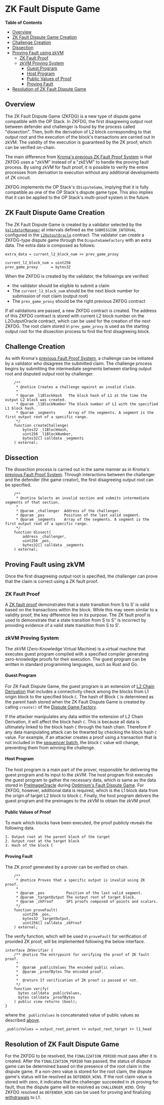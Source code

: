 # ZK Fault Dispute Game
<!-- All glossary references in this file. -->

[g-zk-fault-proof]: ../../glossary.md#zk-fault-proof
[g-l2-chain-derivation]: ../../glossary.md#l2-chain-derivation
[g-sequencer-batch]: ../../glossary.md#sequencer-batch
[g-withdrawals]: ../../glossary.md#withdrawals

<!-- START doctoc generated TOC please keep comment here to allow auto update -->
<!-- DON'T EDIT THIS SECTION, INSTEAD RE-RUN doctoc TO UPDATE -->
**Table of Contents**

- [Overview](#overview)
- [ZK Fault Dispute Game Creation](#zk-fault-dispute-game-creation)
- [Challenge Creation](#challenge-creation)
- [Dissection](#dissection)
- [Proving Fault using zkVM](#proving-fault-using-zkvm)
  - [ZK Fault Proof](#zk-fault-proof)
  - [zkVM Proving System](#zkvm-proving-system)
    - [Guest Program](#guest-program)
    - [Host Program](#host-program)
    - [Public Values of Proof](#public-values-of-proof)
    - [Proving Fault](#proving-fault)
- [Resolution of ZK Fault Dispute Game](#resolution-of-zk-fault-dispute-game)

<!-- END doctoc generated TOC please keep comment here to allow auto update -->

## Overview

The ZK Fault Dispute Game (ZKFDG) is a new type of dispute game compatible with the OP Stack. In ZKFDG, the first
disagreeing output root between defender and challenger is found by the process called "dissection". Then, both the
derivation of L2 block corresponding to that output root and the execution of the block's transactions are carried out
in zkVM. The validity of the execution is guaranteed by the ZK proof, which can be verified on-chain.

The main difference from [Kroma's previous ZK Fault Proof System](../../fault-proof/challenge.md) is that ZKFDG uses a
"zkVM" instead of a "zkEVM" to handle the proving fault process. By using zkVM for fault proof, it is possible to verify
the entire processes from derivation to execution without any additional developments of ZK circuit.

ZKFDG implements the OP Stack's `IDisputeGame`, implying that it is fully compatible as one of the OP Stack's dispute
game type. This also implies that it can be applied to the OP Stack's multi-proof system in the future.

## ZK Fault Dispute Game Creation

The ZK Fault Dispute Game is created by a validator selected by the
[`ValidatorManager`](../../protocol/validator-v2/validator-manager.md) at intervals defined as the
`SUBMISSION_INTERVAL` configured in the [`L2OutputOracle`](../../protocol/validation.md#l2-output-oracle-smart-contract)
contract. The validator can create a ZKFDG-type dispute game through the `DisputeGameFactory` with an extra data. The
extra data is composed as follows:

```text
extra_data = current_l2_block_num ++ prev_game_proxy

current_l2_block_num = uint256
prev_game_proxy      = bytes32
```

When the ZKFDG is created by the validator, the followings are verified:

- the validator should be eligible to submit a claim
- The `current_l2_block_num` should be the next block number for submission of root claim (output root)
- The `prev_game_proxy` should be the right previous ZKFDG contract

If all validations are passed, a new ZKFDG contract is created. The address of this ZKFDG contract is stored with
current L2 block number on the L2OutputOracle contract, which can be used for the creation of the next ZKFDG. The root
claim stored in `prev_game_proxy` is used as the starting output root for the dissection process to find the first
disagreeing block.

## Challenge Creation

As with Kroma's [previous Fault Proof System][prev-challenge-creation], a challenge can be initiated by a validator who
disagrees the submitted claim. The challenge process begins by submitting the intermediate segments between starting
output root and disputed output root by challenger.

[prev-challenge-creation]: ../../../specs/fault-proof/challenge.md#challenge-creation

```solidity
    /**
     * @notice Creates a challenge against an invalid claim.
     *
     * @param _l1BlockHash   The block hash of L1 at the time the output L2 block was created.
     * @param _l1BlockNumber The block number of L1 with the specified L1 block hash.
     * @param _segments      Array of the segments. A segment is the first output root of a specific range.
     */
    function createChallenge(
        bytes32 _l1BlockHash,
        uint256 _l1BlockNumber,
        bytes32[] calldata _segments
    ) external;
```

## Dissection

The dissection process is carried out in the same manner as in Kroma's [previous Fault Proof System][prev-bisection].
Through interactions between the challenger and the defender (the game creator), the first disagreeing output root can
be specified.

[prev-bisection]: ../../../specs/fault-proof/challenge.md#bisection

```solidity
    /**
     * @notice Selects an invalid section and submits intermediate segments of that section.
     *
     * @param _challenger  Address of the challenger.
     * @param _pos         Position of the last valid segment.
     * @param _segments    Array of the segments. A segment is the first output root of a specific range.
     */
    function dissect(
        address _challenger,
        uint256 _pos,
        bytes32[] calldata _segments
    ) external;
```

## Proving Fault using zkVM

Once the first disagreeing output root is specified, the challenger can prove that the claim is correct using a ZK
fault proof.

### ZK Fault Proof

A [ZK fault proof][g-zk-fault-proof] demonstrates that a state transition from S to S’ is valid based on the
transactions within the block. While this may seem similar to a validity proof, the key difference lies in its
purpose. The ZK fault proof is used to demonstrate that a state transition from S to S’’ is incorrect by
providing evidence of a valid state transition from S to S’.

### zkVM Proving System

The zkVM (Zero-Knowledge Virtual Machine) is a virtual machine that executes guest program compiled with a specified
compiler generating zero-knowledge proofs for their execution. The guest program can be written in standard programming
languages, such as Rust and Go.

#### Guest Program

For ZK Fault Dispute Game, the guest program is an extension of [L2 Chain Derivation][g-l2-chain-derivation] that
includes a connectivity check among the blocks from L1 origin block to the specified block `C`. The hash of Block
`C` is determined as the parent hash stored when the ZK Fault Dispute Game is created by calling `create()` of
the [Dispute Game Factory].

If the attacker manipulates any data within the extension of L2 Chain Derivation, it will affect the block hash `C`.
This is because all data is ultimately linked to the block hash `C` through the hash chain. Therefore if any data
manipulating attack can be thwarted by checking the block hash `C` value. For example, if an attacker creates a proof
using a transaction that is not included in the [sequencer batch][g-sequencer-batch], the block `C` value will change,
preventing them from winning the challenge.

[Dispute Game Factory]: https://github.com/ethereum-optimism/specs/blob/46d411bfea922c520a1d43329dbf78a2f6966ae0/specs/fault-proof/stage-one/dispute-game-interface.md#disputegamefactory-interface

#### Host Program

The host program is a main part of the prover, responsible for delivering the guest program and its input to the zkVM.
The host program first executes the guest program to gather the necessary data, which is same as the data stored in
[PreImageOracle] during [Optimism's Fault Dispute Game]. For ZKFDG, however, additional data is required, which is the
L1 block data from the origin of target L2 block to block `C`. Finally, the host program delivers the guest program
and the preimages to the zkVM to obtain the zkVM proof.

[PreImageOracle]: https://github.com/ethereum-optimism/specs/blob/46d411bfea922c520a1d43329dbf78a2f6966ae0/specs/fault-proof/stage-one/fault-dispute-game.md#preimageoracle
[Optimism's Fault Dispute Game]: https://github.com/ethereum-optimism/specs/blob/46d411bfea922c520a1d43329dbf78a2f6966ae0/specs/fault-proof/stage-one/fault-dispute-game.md#fault-dispute-game

#### Public Values of Proof

To mark which blocks have been executed, the proof publicly reveals the following data.

``` plain
1. Output root at the parent block of the target
2. Output root at the target block
3. Hash of the block C
```

#### Proving Fault

The ZK proof generated by a prover can be verified on chain.

```solidity
    /**
     * @notice Proves that a specific output is invalid using ZK proof.
     *
     * @param _pos          Position of the last valid segment.
     * @param _targetOutput The output root of target block.
     * @param _zkProof      SP1 proofs composed of points and scalars.
     */
    function proveFault(
        uint256 _pos,
        bytes32 _targetOutput,
        uint256[] calldata _zkProof
    ) external;
```

The verify function, which will be used in `proveFault` for verification of provided ZK proof, will be implemented
following the below interface.

```solidity
interface ZKVerifier {
    /** @notice The entrypoint for verifying the proof of ZK fault proof.
     *
     *  @param _publicValues The encoded public values.
     *  @param _proofBytes The encoded proof.
     *
     *  @return If verification of ZK proof is passed or not.
     */
    function verify(
      bytes calldata _publicValues, 
      bytes calldata _proofBytes
    ) public view returns (bool);
}
```

where the `_publicValues` is concatenated value of public values as described [above](#public-values-of-proof).

```text
_publicValues = output_root_parent ++ output_root_target ++ l1_head
```

## Resolution of ZK Fault Dispute Game

For the ZKFDG to be resolved, the `FINALIZATION_PERIOD` must pass after it is created. After the `FINALIZATION_PERIOD`
has passed, the status of dispute game can be determined based on the presence of the root claim in the dispute game. If
a non-zero value is stored for the root claim, the dispute game's status will be resolved as `DEFENDER_WINS`. If the
root claim value is stored with zero, it indicates that the challenger succeeded in zk proving for fault, thus the
dispute game will be resolved as `CHALLENGER_WINS`. Only ZKFDG resolved as `DEFENDER_WINS` can be used for proving and
finalizing [withdrawals][g-withdrawals] to L1.
